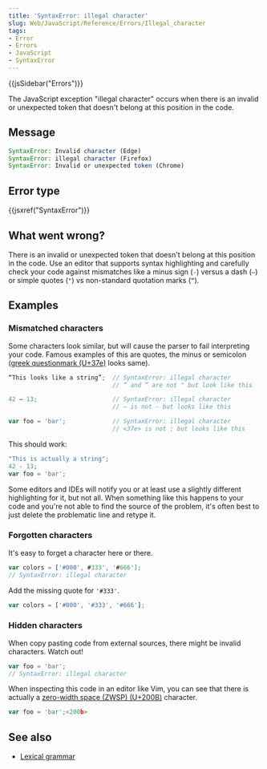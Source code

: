 ```yaml
---
title: 'SyntaxError: illegal character'
slug: Web/JavaScript/Reference/Errors/Illegal_character
tags:
- Error
- Errors
- JavaScript
- SyntaxError
---
```

{{jsSidebar("Errors")}}

The JavaScript exception "illegal character" occurs when there is an invalid or
unexpected token that doesn't belong at this position in the code.

## Message

```js
SyntaxError: Invalid character (Edge)
SyntaxError: illegal character (Firefox)
SyntaxError: Invalid or unexpected token (Chrome)
```

## Error type

{{jsxref("SyntaxError")}}

## What went wrong?

There is an invalid or unexpected token that doesn't belong at this position in
the code. Use an editor that supports syntax highlighting and carefully check
your code against mismatches like a minus sign (`-`) versus a dash (`–`) or
simple quotes (`"`) vs non-standard quotation marks (`“`).

## Examples

### Mismatched characters

Some characters look similar, but will cause the parser to fail interpreting
your code. Famous examples of this are quotes, the minus or semicolon
([greek questionmark (U+37e)](https://en.wikipedia.org/wiki/Question_mark#Greek_question_mark)
looks same).

```js example-bad
“This looks like a string”;  // SyntaxError: illegal character
                             // “ and ” are not " but look like this

42 – 13;                     // SyntaxError: illegal character
                             // – is not - but looks like this

var foo = 'bar';             // SyntaxError: illegal character
                             // <37e> is not ; but looks like this
```

This should work:

```js example-good
"This is actually a string";
42 - 13;
var foo = 'bar';
```

Some editors and IDEs will notify you or at least use a slightly different
highlighting for it, but not all. When something like this happens to your code
and you're not able to find the source of the problem, it's often best to just
delete the problematic line and retype it.

### Forgotten characters

It's easy to forget a character here or there.

```js example-bad
var colors = ['#000', #333', '#666'];
// SyntaxError: illegal character
```

Add the missing quote for `'#333'`.

```js example-good
var colors = ['#000', '#333', '#666'];
```

### Hidden characters

When copy pasting code from external sources, there might be invalid characters.
Watch out!

```js example-bad
var foo = 'bar';
// SyntaxError: illegal character
```

When inspecting this code in an editor like Vim, you can see that there is
actually a
[zero-width space (ZWSP) (U+200B)](https://en.wikipedia.org/wiki/Zero-width_space)
character.

```js
var foo = 'bar';<200b>
```

## See also

*   [Lexical grammar](/en-US/docs/Web/JavaScript/Reference/Lexical_grammar)
